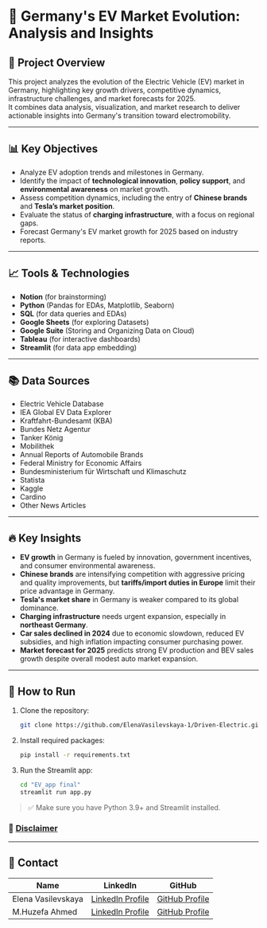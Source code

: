 # 🚗 Germany's EV Market Evolution: Analysis and Insights

## 📄 Project Overview
This project analyzes the evolution of the Electric Vehicle (EV) market in Germany, highlighting key growth drivers, competitive dynamics, infrastructure challenges, and market forecasts for 2025.  
It combines data analysis, visualization, and market research to deliver actionable insights into Germany's transition toward electromobility.

---

## 📊 Key Objectives
- Analyze EV adoption trends and milestones in Germany.
- Identify the impact of **technological innovation**, **policy support**, and **environmental awareness** on market growth.
- Assess competition dynamics, including the entry of **Chinese brands** and **Tesla’s market position**.
- Evaluate the status of **charging infrastructure**, with a focus on regional gaps.
- Forecast Germany's EV market growth for 2025 based on industry reports.


---

## 📈 Tools & Technologies
- **Notion** (for brainstorming)
- **Python** (Pandas for EDAs, Matplotlib, Seaborn)
- **SQL** (for data queries and EDAs)
- **Google Sheets** (for exploring Datasets)
- **Google Suite** (Storing and Organizing Data on Cloud)
- **Tableau** (for interactive dashboards)
- **Streamlit** (for data app embedding)

---

## 📚 Data Sources
- Electric Vehicle Database
- IEA Global EV Data Explorer
- Kraftfahrt-Bundesamt (KBA)
- Bundes Netz Agentur
- Tanker König
- Mobilithek
- Annual Reports of Automobile Brands
- Federal Ministry for Economic Affairs
- Bundesministerium für Wirtschaft und Klimaschutz
- Statista
- Kaggle
- Cardino
- Other News Articles 

---

## 🔥 Key Insights
- **EV growth** in Germany is fueled by innovation, government incentives, and consumer environmental awareness.
- **Chinese brands** are intensifying competition with aggressive pricing and quality improvements, but **tariffs/import duties in Europe** limit their price advantage in Germany.
- **Tesla's market share** in Germany is weaker compared to its global dominance.
- **Charging infrastructure** needs urgent expansion, especially in **northeast Germany**.
- **Car sales declined in 2024** due to economic slowdown, reduced EV subsidies, and high inflation impacting consumer purchasing power.
- **Market forecast for 2025** predicts strong EV production and BEV sales growth despite overall modest auto market expansion.

---

## 🚀 How to Run

1. Clone the repository:
   ```bash
   git clone https://github.com/ElenaVasilevskaya-1/Driven-Electric.git
   ```

2. Install required packages:
   ```bash
   pip install -r requirements.txt
   ```

3. Run the Streamlit app:
   ```bash
   cd "EV_app final"
   streamlit run app.py
   ```

> ✅ Make sure you have Python 3.9+ and Streamlit installed.

### 📌 [Disclaimer](./DISCLAIMER.md)
___
## 🤝 Contact

| Name                | LinkedIn                                   | GitHub                                  |
|---------------------|--------------------------------------------|-----------------------------------------|
| Elena Vasilevskaya  | [LinkedIn Profile](https://www.linkedin.com/in/elena-vasilevskaya-004420122/) | [GitHub Profile](https://github.com/ElenaVasilevskaya-1)      |
| M.Huzefa Ahmed      | [LinkedIn Profile](https://www.linkedin.com/in/muhammadhuzefaahmed/)  | [GitHub Profile](https://github.com/HuzefaTheDataGuy)   |


